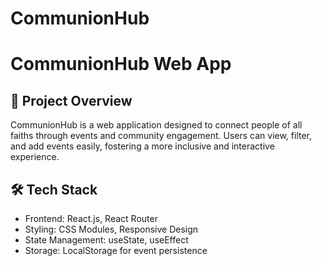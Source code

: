 # CommunionHub
# CommunionHub Web App

## 📌 Project Overview
CommunionHub is a web application designed to connect people of all faiths through events and community engagement. Users can view, filter, and add events easily, fostering a more inclusive and interactive experience.

## 🛠️ Tech Stack
- Frontend: React.js, React Router
- Styling: CSS Modules, Responsive Design
- State Management: useState, useEffect
- Storage: LocalStorage for event persistence


